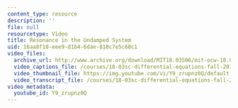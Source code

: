 ```yaml
---
content_type: resource
description: ''
file: null
resourcetype: Video
title: Resonance in the Undamped System
uid: 16aa8f10-eee9-d1b4-6dae-818c7e5c68c1
video_files:
  archive_url: http://www.archive.org/download/MIT18.03S06/mit-ocw-18.03-lec14-12mar2003-220k_512kb.mp4
  video_captions_file: /courses/18-03sc-differential-equations-fall-2011/8d171a2ab74c58d1b83e183cf4b3afe0_Y9_zrupnz0Q.vtt
  video_thumbnail_file: https://img.youtube.com/vi/Y9_zrupnz0Q/default.jpg
  video_transcript_file: /courses/18-03sc-differential-equations-fall-2011/16067207ae8ce6ecc1a6ee4820459785_Y9_zrupnz0Q.pdf
video_metadata:
  youtube_id: Y9_zrupnz0Q
---
```

